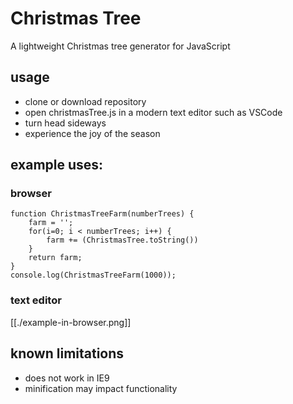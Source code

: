 # Christmas Tree
A lightweight Christmas tree generator for JavaScript

## usage
- clone or download repository
- open christmasTree.js in a modern text editor such as VSCode
- turn head sideways
- experience the joy of the season

## example uses:

### browser

	function ChristmasTreeFarm(numberTrees) {
		farm = '';
		for(i=0; i < numberTrees; i++) {
			farm += (ChristmasTree.toString())
		}
		return farm;
	}
	console.log(ChristmasTreeFarm(1000));

### text editor

[[./example-in-browser.png]]

## known limitations
- does not work in IE9
- minification may impact functionality
